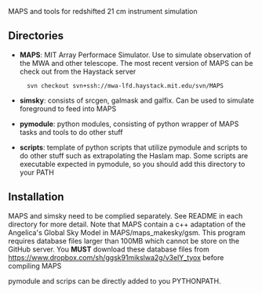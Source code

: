 MAPS and tools for redshifted 21 cm instrument simulation

Directories
-----------
- **MAPS**:
MIT Array Performace Simulator. Use to simulate observation of the MWA
and other telescope. The most recent version of MAPS can be check out from
the Haystack server

        svn checkout svn+ssh://mwa-lfd.haystack.mit.edu/svn/MAPS

- **simsky**:
consists of srcgen, galmask and galfix. Can be used to simulate
foreground to feed into MAPS

- **pymodule**:
python modules, consisting of python wrapper of MAPS tasks and
tools to do other stuff

- **scripts**:
template of python scripts that utilize pymodule and scripts to do other stuff
such as extrapolating the Haslam map. Some scripts are executable expected in
pymodule, so you should add this directory to your PATH

Installation
------------
MAPS and simsky need to be complied separately. See README in each directory
for more detail. Note that MAPS contain a c++ adaptation of the Angelica's
Global Sky Model in MAPS/maps_makesky/gsm. This program requires database files
larger than 100MB which cannot be store on the GitHub server. You **MUST**
download these database files from https://www.dropbox.com/sh/ggsk91mikslwa2g/v3elY_tyox before compiling MAPS

pymodule and scrips can be directly added to you PYTHONPATH.